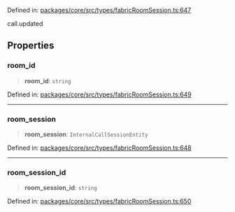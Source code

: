 Defined in: [packages/core/src/types/fabricRoomSession.ts:647](https://github.com/signalwire/signalwire-js/blob/52fa77b6c8db68f4c99b30b3776f45a4309e15bf/packages/core/src/types/fabricRoomSession.ts#L647)

call.updated

## Properties

### room\_id

> **room\_id**: `string`

Defined in: [packages/core/src/types/fabricRoomSession.ts:649](https://github.com/signalwire/signalwire-js/blob/52fa77b6c8db68f4c99b30b3776f45a4309e15bf/packages/core/src/types/fabricRoomSession.ts#L649)

***

### room\_session

> **room\_session**: `InternalCallSessionEntity`

Defined in: [packages/core/src/types/fabricRoomSession.ts:648](https://github.com/signalwire/signalwire-js/blob/52fa77b6c8db68f4c99b30b3776f45a4309e15bf/packages/core/src/types/fabricRoomSession.ts#L648)

***

### room\_session\_id

> **room\_session\_id**: `string`

Defined in: [packages/core/src/types/fabricRoomSession.ts:650](https://github.com/signalwire/signalwire-js/blob/52fa77b6c8db68f4c99b30b3776f45a4309e15bf/packages/core/src/types/fabricRoomSession.ts#L650)
